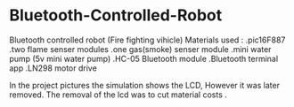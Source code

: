 # Bluetooth-Controlled-Robot
Bluetooth controlled robot (Fire fighting vihicle)
Materials used :
 .pic16F887
 .two flame senser modules
 .one gas(smoke) senser module
 .mini water pump (5v mini water pump)
 .HC-05 Bluetooth module
 .Bluetooth terminal app 
 .LN298 motor drive

In the project pictures the simulation shows the LCD, However it was later removed. The removal of the lcd was to cut material costs
.
